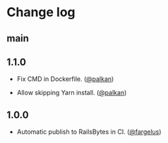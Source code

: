 # Change log

## main

## 1.1.0

- Fix CMD in Dockerfile. ([@palkan][])

- Allow skipping Yarn install. ([@palkan][])

## 1.0.0

- Automatic publish to RailsBytes in CI. ([@fargelus][])

[@fargelus]: https://github.com/fargelus
[@palkan]: https://github.com/palkan
